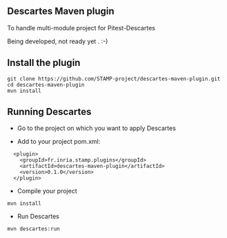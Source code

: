Descartes Maven plugin
----------------------
To handle multi-module project for Pitest-Descartes

Being developed, not ready yet . :-)


Install the plugin
------------------
```
git clone https://github.com/STAMP-project/descartes-maven-plugin.git
cd descartes-maven-plugin
mvn install
```

Running Descartes
------------------
* Go to the project on which you want to apply Descartes

* Add to your project pom.xml:
```
  <plugin>
    <groupId>fr.inria.stamp.plugins</groupId>
    <artifactId>descartes-maven-plugin</artifactId>
    <version>0.1.0</version>
  </plugin>
```
* Compile your project
```
mvn install
```
* Run Descartes
```
mvn descartes:run
```
